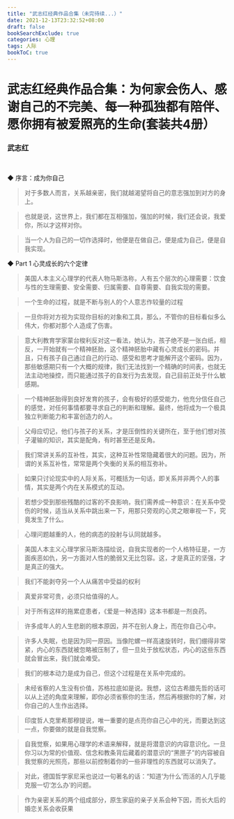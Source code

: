 ```yaml
---
title: "武志红经典作品合集（未完待续...）"
date: 2021-12-13T23:32:52+08:00
draft: false
bookSearchExclude: true
categories: 心理
tags: 人际
bookToC: true
---
```


# 武志红经典作品合集：为何家会伤人、感谢自己的不完美、每一种孤独都有陪伴、愿你拥有被爱照亮的生命(套装共4册）
### 武志红

<br/>


◆ 序言：成为你自己

> 对于多数人而言，关系越亲密，我们就越渴望将自己的意志强加到对方的身上。

> 也就是说，这世界上，我们都在互相强加，强加的时候，我们还会说，我爱你，所以才这样对你。

> 当一个人为自己的一切作选择时，他便是在做自己，便是成为自己，便是自我实现。


◆ Part 1 心灵成长的六个定律

> 美国人本主义心理学的代表人物马斯洛称，人有五个层次的心理需要：饮食与性的生理需要、安全需要、归属需要、自尊需要、自我实现的需要。

> 一个生命的过程，就是不断与别人的个人意志作较量的过程

> 一旦你将对方视为实现你目标的对象和工具，那么，不管你的目标看似多么伟大，你都对那个人造成了伤害。

> 意大利教育学家蒙台梭利反对这一看法，她认为，孩子绝不是一张白纸，相反，一开始就有一个精神胚胎，这个精神胚胎中藏有心灵成长的密码。并且，只有孩子自己通过自己的行动、感受和思考才能解开这个密码。因为，那些敏感期只有一个大概的规律，我们无法找到一个精确的时间表，也就无法主动地操控，而只能通过孩子的自发行为去发现，自己目前正处于什么敏感期。

> 一个精神胚胎得到良好发育的孩子，会有极好的感受能力，他充分信任自己的感觉，对任何事情都要寻求自己的判断和理解。最终，他将成为一个极具独立判断能力和丰富创造力的人。

> 父母应切记，他们与孩子的关系，才是压倒性的关键所在，至于他们想对孩子灌输的知识，其实是配角，有时甚至还是反角。

> 我们常讲关系的互补性，其实，这种互补性常隐藏着很大的问题。因为，所谓的关系互补性，常常是两个失衡的关系的相互弥补。

> 如果只讨论现实中的人际关系，可概括为一句话，即关系并非两个人的事情，其实是两个内在关系模式的互动。

> 若想少受到那些残酷的过客的不良影响，我们需养成一种意识：在关系中受伤的时候，适当从关系中跳出来一下，用那只旁观的心灵之眼审视一下，究竟发生了什么。

> 心理问题越重的人，他的病态的投射与认同就越多。

> 美国人本主义心理学家马斯洛描绘说，自我实现者的一个人格特征是，一方面疾恶如仇，另一方面对人性的脆弱又无比包容。这，才是真正的坚强，才是真正的强大。

> 我们不能剥夺另一个人从痛苦中受益的权利

> 真爱非常可贵，必须只给值得的人。

> 对于所有这样的拖累症患者，《爱是一种选择》这本书都是一剂良药。

> 许多成年人的人生悲剧的根本原因，并不在别人身上，而在你自己心中。

> 许多人失眠，也是因为同一原因。当像陀螺一样高速旋转时，我们绷得非常紧，内心的东西就被忽略被压制了，但一旦处于放松状态，内心的这些东西就会冒出来，我们就会难受。

> 我们的根本动力是成为自己，但这个过程是在关系中完成的。

> 未经省察的人生没有价值，苏格拉底如是说。我想，这位古希腊先哲的话可以从上述的角度来理解，即你必须省察你的生活，然后再根据你的了解，对你自己的人生作出选择。

> 印度哲人克里希那穆提说，唯一重要的是点亮你自己心中的光，而要达到这一点，你要做的就是自我觉察。

> 自我觉察，如果用心理学的术语来解释，就是将潜意识的内容意识化。一旦你习以为常的价值观、信念和教条背后藏着的潜意识的“黑匣子”的内容被自我觉察的光照亮，那些以前控制着你的一些非理性的东西就可以消失了。

> 对此，德国哲学家尼采也说过一句著名的话：“知道‘为什么’而活的人几乎能克服一切‘怎么办’的问题。

> 作为亲密关系的两个组成部分，原生家庭的亲子关系会种下因，而长大后的婚恋关系会收获果